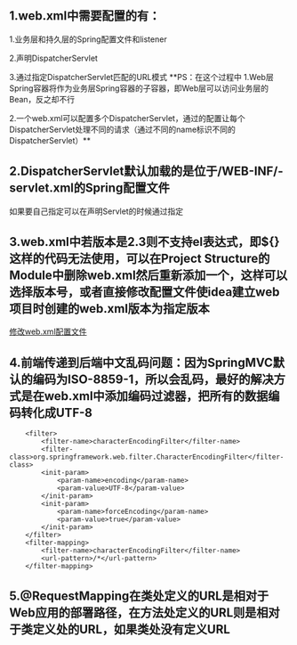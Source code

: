 ## 1.web.xml中需要配置的有：
1.业务层和持久层的Spring配置文件和listener

2.声明DispatcherServlet

3.通过<servlet-mapping>指定DispatcherServlet匹配的URL模式
**PS：在这个过程中
1.Web层Spring容器将作为业务层Spring容器的子容器，即Web层可以访问业务层的Bean，反之却不行

2.一个web.xml可以配置多个DispatcherServlet，通过<servlet-mapping>的配置让每个DispatcherServlet处理不同的请求（通过不同的name标识不同的DispatcherServlet）**
## 2.DispatcherServlet默认加载的是位于/WEB-INF/<servelt-Name>-servlet.xml的Spring配置文件
如果要自己指定可以在声明Servlet的时候通过<init-param>指定

## 3.web.xml中若版本是2.3则不支持el表达式，即${}这样的代码无法使用，可以在Project Structure的Module中删除web.xml然后重新添加一个，这样可以选择版本号，或者直接修改配置文件使idea建立web项目时创建的web.xml版本为指定版本
[修改web.xml配置文件](https://blog.csdn.net/senAr59/article/details/80538821)

## 4.前端传递到后端中文乱码问题：因为SpringMVC默认的编码为ISO-8859-1，所以会乱码，最好的解决方式是在web.xml中添加编码过滤器，把所有的数据编码转化成UTF-8
```
    <filter>
        <filter-name>characterEncodingFilter</filter-name>
        <filter-class>org.springframework.web.filter.CharacterEncodingFilter</filter-class>
        <init-param>
            <param-name>encoding</param-name>
            <param-value>UTF-8</param-value>
        </init-param>
        <init-param>
            <param-name>forceEncoding</param-name>
            <param-value>true</param-value>
        </init-param>
    </filter>
    <filter-mapping>
        <filter-name>characterEncodingFilter</filter-name>
        <url-pattern>/*</url-pattern>
    </filter-mapping>
```
## 5.@RequestMapping在类处定义的URL是相对于Web应用的部署路径，在方法处定义的URL则是相对于类定义处的URL，如果类处没有定义URL
